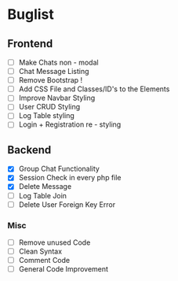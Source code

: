 # Buglist

## Frontend

- [ ] Make Chats non - modal
- [ ] Chat Message Listing
- [ ] Remove Bootstrap !
- [ ] Add CSS File and Classes/ID's to the Elements
- [ ] Improve Navbar Styling
- [ ] User CRUD Styling
- [ ] Log Table styling
- [ ] Login + Registration re - styling

## Backend

- [x] Group Chat Functionality
- [x] Session Check in every php file
- [x] Delete Message
- [ ] Log Table Join
- [ ] Delete User Foreign Key Error

### Misc

- [ ] Remove unused Code
- [ ] Clean Syntax
- [ ] Comment Code
- [ ] General Code Improvement